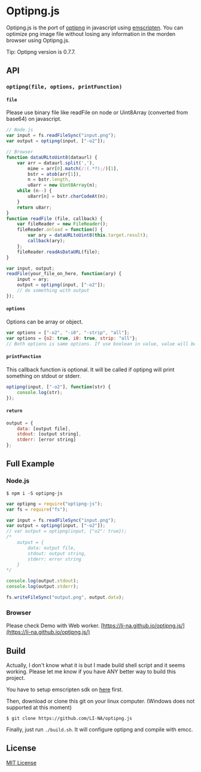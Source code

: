 # Optipng.js
Optipng.js is the port of [optipng](http://optipng.sourceforge.net/) in javascript using [emscripten](https://github.com/kripken/emscripten). You can optimize png image file without losing any information in the morden browser using Optipng.js.

Tip: Optipng version is 0.7.7.

## API

### `optipng(file, options, printFunction)`

#### `file`
Please use binary file like readFile on node or Uint8Array (converted from base64) on javascript.
```javascript
// Node.js
var input = fs.readFileSync("input.png");
var output = optipng(input, ["-o2"]);
```
```javascript
// Browser
function dataURLtoUint8(dataurl) {
    var arr = dataurl.split(','),
        mime = arr[0].match(/:(.*?);/)[1],
        bstr = atob(arr[1]),
        n = bstr.length,
        u8arr = new Uint8Array(n);
    while (n--) {
        u8arr[n] = bstr.charCodeAt(n);
    }
    return u8arr;
}
function readFile (file, callback) {
    var fileReader = new FileReader();
    fileReader.onload = function() {
        var ary = dataURLtoUint8(this.target.result);
        callback(ary);
    };
    fileReader.readAsDataURL(file);
}

var input, output;
readFile(your_file_on_here, function(ary) {
    input = ary;
    output = optipng(input, ["-o2"]);
    // do something with output
});
```

#### `options`
Options can be array or object.
```javascript
var options = ["-o2", "-i0", "-strip", "all"];
var options = {o2: true, i0: true, strip: "all"};
// Both options is same options. If use boolean in value, value will be ignored and only key will be inserted as options.
```

#### `printFunction`
This callback function is optional. It will be called if optipng will print something on stdout or stderr.
```javascript
optipng(input, ["-o2"], function(str) {
    console.log(str);
});
```

#### `return`
```javascript
output = {
    data: [output file],
    stdout: [output string],
    stderr: [error string]
};
```

## Full Example

### Node.js
```
$ npm i -S optipng-js
```

```javascript
var optipng = require("optipng-js");
var fs = require("fs");

var input = fs.readFileSync("input.png");
var output = optipng(input, ["-o2"]);
// var output = optipng(input, {"o2": true});
/*
    output = {
        data: output file,
        stdout: output string,
        stderr: error string
    }
*/

console.log(output.stdout);
console.log(output.stderr);

fs.writeFileSync("output.png", output.data);
```

### Browser
Please check Demo with Web worker. [https://li-na.github.io/optipng.js/](https://li-na.github.io/optipng.js/)

## Build
Actually, I don't know what it is but I made build shell script and it seems working. Please let me know if you have ANY better way to build this project.

You have to setup emscripten sdk on [here](http://kripken.github.io/emscripten-site/docs/getting_started/downloads.html) first.

Then, download or clone this git on your linux computer. (Windows does not supported at this moment)
```
$ git clone https://github.com/LI-NA/optipng.js
```

Finally, just run `./build.sh`. It will configure optipng and compile with emcc.

## License
[MIT License](LICENSE)